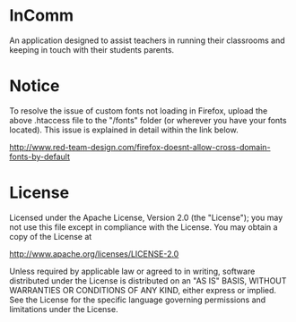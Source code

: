 InComm
=============
An application designed to assist teachers in running their classrooms and keeping in touch with their students parents.


Notice
=============
To resolve the issue of custom fonts not loading in Firefox, upload the above .htaccess file to the "/fonts" folder (or wherever you have your fonts located). This issue is explained in detail within the link below.

http://www.red-team-design.com/firefox-doesnt-allow-cross-domain-fonts-by-default

License
=============

Licensed under the Apache License, Version 2.0 (the "License");
you may not use this file except in compliance with the License.
You may obtain a copy of the License at

   http://www.apache.org/licenses/LICENSE-2.0

Unless required by applicable law or agreed to in writing, software
distributed under the License is distributed on an "AS IS" BASIS,
WITHOUT WARRANTIES OR CONDITIONS OF ANY KIND, either express or implied.
See the License for the specific language governing permissions and
limitations under the License.
